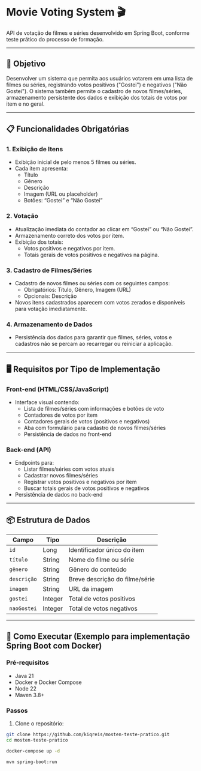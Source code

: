# Movie Voting System 🎬

API de votação de filmes e séries desenvolvido em Spring Boot, conforme teste prático do processo de formação.

---

## 📌 Objetivo

Desenvolver um sistema que permita aos usuários votarem em uma lista de filmes ou séries, registrando votos positivos ("Gostei") e negativos ("Não Gostei"). O sistema também permite o cadastro de novos filmes/séries, armazenamento persistente dos dados e exibição dos totais de votos por item e no geral.

---

## 📋 Funcionalidades Obrigatórias

### 1. Exibição de Itens
- Exibição inicial de pelo menos 5 filmes ou séries.
- Cada item apresenta:
  - Título
  - Gênero
  - Descrição
  - Imagem (URL ou placeholder)
  - Botões: “Gostei” e “Não Gostei”

### 2. Votação
- Atualização imediata do contador ao clicar em “Gostei” ou “Não Gostei”.
- Armazenamento correto dos votos por item.
- Exibição dos totais:
  - Votos positivos e negativos por item.
  - Totais gerais de votos positivos e negativos na página.

### 3. Cadastro de Filmes/Séries
- Cadastro de novos filmes ou séries com os seguintes campos:
  - Obrigatórios: Título, Gênero, Imagem (URL)
  - Opcionais: Descrição
- Novos itens cadastrados aparecem com votos zerados e disponíveis para votação imediatamente.

### 4. Armazenamento de Dados
- Persistência dos dados para garantir que filmes, séries, votos e cadastros não se percam ao recarregar ou reiniciar a aplicação.

---

## 🖥 Requisitos por Tipo de Implementação

### Front-end (HTML/CSS/JavaScript)
- Interface visual contendo:
  - Lista de filmes/séries com informações e botões de voto
  - Contadores de votos por item
  - Contadores gerais de votos (positivos e negativos)
  - Aba com formulário para cadastro de novos filmes/séries
  - Persistência de dados no front-end

### Back-end (API)
- Endpoints para:
  - Listar filmes/séries com votos atuais
  - Cadastrar novos filmes/séries
  - Registrar votos positivos e negativos por item
  - Buscar totais gerais de votos positivos e negativos
- Persistência de dados no back-end

---

## 📦 Estrutura de Dados

| Campo     | Tipo     | Descrição                      |
|-----------|----------|-------------------------------|
| `id`      | Long     | Identificador único do item    |
| `título`  | String   | Nome do filme ou série         |
| `gênero`  | String   | Gênero do conteúdo             |
| `descrição` | String  | Breve descrição do filme/série |
| `imagem`  | String   | URL da imagem                  |
| `gostei`  | Integer  | Total de votos positivos       |
| `naoGostei` | Integer | Total de votos negativos       |

---

## 🚀 Como Executar (Exemplo para implementação Spring Boot com Docker)

### Pré-requisitos
- Java 21
- Docker e Docker Compose
- Node 22
- Maven 3.8+

### Passos

1. Clone o repositório:
```bash
git clone https://github.com/kiqreis/mosten-teste-pratico.git
cd mosten-teste-pratico

docker-compose up -d

mvn spring-boot:run


